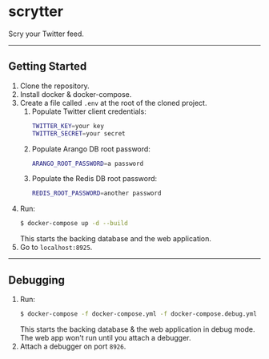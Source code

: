 # scrytter

Scry your Twitter feed.

---
## Getting Started

1. Clone the repository.
1. Install docker & docker-compose.
1. Create a file called `.env` at the root of the cloned project.
   1. Populate Twitter client credentials:
      ``` bash
      TWITTER_KEY=your key
      TWITTER_SECRET=your secret
      ```
    1. Populate Arango DB root password:
       ``` bash
       ARANGO_ROOT_PASSWORD=a password
       ```
    1. Populate the Redis DB root password:
       ``` bash
       REDIS_ROOT_PASSWORD=another password
       ```
1. Run:
   ``` bash
   $ docker-compose up -d --build
   ```
   This starts the backing database and the web application.
1. Go to `localhost:8925`.

---
## Debugging
1. Run:
   ``` bash
   $ docker-compose -f docker-compose.yml -f docker-compose.debug.yml up -d --build app
   ```
   This starts the backing database & the web application in debug mode.
   The web app won't run until you attach a debugger.
1. Attach a debugger on port `8926`.
